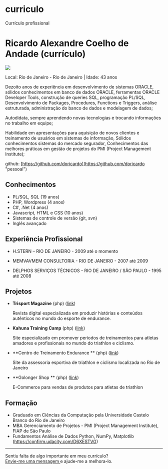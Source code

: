 # curriculo
Currículo profissional
# Ricardo Alexandre Coelho de Andade (currículo)

<img src="https://s.gravatar.com/avatar/0d4904efa200268f1589e5f5205b4ebb" />

Local: Rio de Janeiro - Rio de Janeiro | Idade: 43 anos

Dezoito anos de experiência em desenvolvimento de sistemas ORACLE, sólidos conhecimentos em banco de
dados ORACLE, ferramentas ORACLE Developer Tools, construção de queries SQL, programação PL/SQL,
Desenvolvimento de Packages, Procedures, Functions e Triggers, análise estruturada, administração do
banco de dados e modelagem de dados;

Autodidata, sempre aprendendo novas tecnologias e trocando informações no trabalho em equipe;

Habilidade em apresentações para aquisição de novos clientes e treinamento de usuários em sistemas de
informação, Sólidos conhecimentos sistemas do mercado segurador, Conhecimentos das melhores práticas
em gestão de projetos do PMI (Project Management Institute);


github: [https://github.com/doricardo](https://github.com/doricardo "pessoal")

## Conhecimentos

* PL/SQL, SQL (19 anos)
* PHP, Wordpress (4 anos)
* C#, .Net (4 anos)
* Javascript, HTML e CSS (10 anos)
* Sistemas de controle de versão (git, svn)
* Inglês avançado

## Experiência Profissional

* H.STERN – RIO DE JANEIRO - 2009 até o momento

* MEMVAVMEM CONSULTORIA - RIO DE JANEIRO - 2007 até 2009

* DELPHOS SERVIÇOS TÉCNICOS - RIO DE JANEIRO / SÃO PAULO  - 1995 até 2008

## Projetos

* **Trisport Magazine** (php) ([link](http://trisportmag.com.br))  
 
   Revista digital especializada em produzir histórias e conteúdos autênticos no mundo do esporte de endurance.

* **Kahuna Training Camp** (php) ([link](http://kahunacamps.com))  
 
   Site especializado em promover períodos de treinamentos para atletas amadores e profissionais no mundo do triathlon e ciclismo.
   
* **Centro de Treinamento Endurance ** (php) ([link](http://ctendurance.com.br))  
 
   Site da assessoria esportiva de triathlon e ciclismo localizada no Rio de Janeiro
   
* **Golonger Shop ** (php) ([link](http://ctendurance.com.br))  
 
   E-Commerce para vendas de produtos para atletas de triathlon
   
## Formação

* Graduado em Ciências da Computação pela Universidade Castelo Branco do Rio de Janeiro
* MBA Gerenciamento de Projetos - PMI (Project Management Institute), FIAP de São Paulo
* Fundamentos Análise de Dados Python, NumPy, Matplotlib (https://confirm.udacity.com/D6XESTVG) 
 

--- 

  
Sentiu falta de algo importante em meu currículo?  
[Envie-me uma mensagem ](https://github.com/inbox/new/doricardo "Envie-me uma mensagem ") e ajude-me a melhora-lo.
